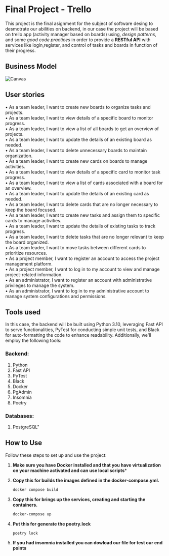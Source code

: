 # Final Project - Trello

This project is the final asignment for the subject of software desing to desmotrate our abilities on backend, in our case the project will be based on trello app (activity manager based on boards) using, _design patterns_, and some _good code practices_ in order to provide a __RESTful API__ with services like login,register, and control of tasks and boards in function of their progress.

## Business Model

![Canvas](https://github.com/Andrew552004/project/assets/149690633/a7efcc5b-e1f3-437b-85a9-7a3f7e517e8d)


## User stories

• As a team leader, I want to create new boards to organize tasks and projects.  
• As a team leader, I want to view details of a specific board to monitor progress.  
• As a team leader, I want to view a list of all boards to get an overview of projects.  
• As a team leader, I want to update the details of an existing board as needed.  
• As a team leader, I want to delete unnecessary boards to maintain organization.  
• As a team leader, I want to create new cards on boards to manage activities.  
• As a team leader, I want to view details of a specific card to monitor task progress.  
• As a team leader, I want to view a list of cards associated with a board for an overview.  
• As a team leader, I want to update the details of an existing card as needed.  
• As a team leader, I want to delete cards that are no longer necessary to keep the board focused.  
• As a team leader, I want to create new tasks and assign them to specific cards to manage activities.  
• As a team leader, I want to update the details of existing tasks to track progress.  
• As a team leader, I want to delete tasks that are no longer relevant to keep the board organized.  
• As a team leader, I want to move tasks between different cards to prioritize resources.  
• As a project member, I want to register an account to access the project management platform.  
• As a project member, I want to log in to my account to view and manage project-related information.  
• As an administrator, I want to register an account with administrative privileges to manage the system.  
• As an administrator, I want to log in to my administrative account to manage system configurations and permissions.  

## Tools used

In this case, the backend will be built using Python 3.10, leveraging Fast API to serve functionalities, PyTest for conducting simple unit tests, and Black for auto-formatting the code to enhance readability. Additionally, we'll employ the following tools:

### Backend:  

1. Python  
2. Fast API  
3. PyTest  
4. Black  
5. Docker  
6. PgAdmin  
7. Insomnia    
8. Poetry
   
### Databases:  

1. PostgreSQL"


## How to Use

Follow these steps to set up and use the project:

1. **Make sure you have Docker installed and that you have virtualization on your machine activated and can use local scripts***

2. **Copy this for builds the images defined in the docker-compose.yml.**
   ```bash
   docker compose build
   ```
3. **Copy this for brings up the services, creating and starting the containers.**
   ```bash
   docker-compose up
   ```
4. **Put this for generate the poetry.lock**
   ```bash
   poetry lock
   ```
5. **If you had insomnia installed you can dowload our file for test our end points**


